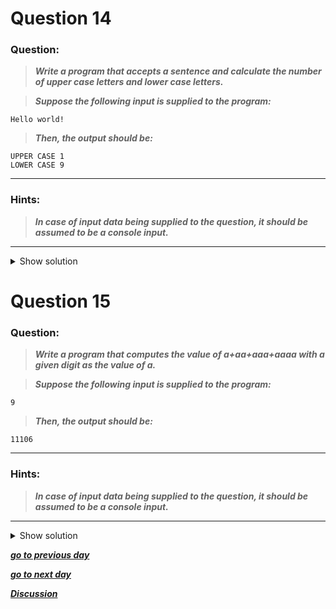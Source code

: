 # Question 14

### **Question:**

>***Write a program that accepts a sentence and calculate the number of upper case letters and lower case letters.***

>***Suppose the following input is supplied to the program:***
```
Hello world!
```
>***Then, the output should be:***
```
UPPER CASE 1
LOWER CASE 9
```
---------------------

### Hints:
>***In case of input data being supplied to the question, it should be assumed to be a console input.***

-------------------

<details>
<summary>Show solution</summary>

**Main author's Solution: Python 2**
```python
s = raw_input()
d = {"UPPER CASE":0, "LOWER CASE":0}
for c in s:
    if c.isupper():
        d["UPPER CASE"]+=1
    elif c.islower():
        d["LOWER CASE"]+=1
    else:
        pass
print "UPPER CASE", d["UPPER CASE"]
print "LOWER CASE", d["LOWER CASE"]
```
----------------
**My Solution: Python 3**
```python
word = input()
upper,lower = 0,0

for i in word:
    if 'a'<=i and i<='z' :
        lower+=1
    if 'A'<=i and i<='Z':
        upper+=1

print("UPPER CASE {0}\nLOWER CASE {1}".format(upper,lower))
```
**OR**
```python
word = input()
upper,lower = 0,0

for i in word:
        lower+=i.islower()
        upper+=i.isupper()

print("UPPER CASE {0}\nLOWER CASE {1}".format(upper,lower))
```
**OR**
```python
word = input()
upper = sum(1 for i in word if i.isupper())           # sum function cumulatively sum up 1's if the condition is True
lower = sum(1 for i in word if i.islower())

print("UPPER CASE {0}\nLOWER CASE {1}".format(upper,lower))
```
**OR**
```python
# solution by Amitewu

string = input("Enter the sentense")
upper = 0
lower = 0
for x in string:
    if x.isupper() == True:
        upper += 1
    if x.islower() == True:
        lower += 1

print("UPPER CASE: ", upper)
print("LOWER CASE: ", lower)
```
----------------------
</details>

# Question 15

### **Question:**

>***Write a program that computes the value of a+aa+aaa+aaaa with a given digit as the value of a.***

>***Suppose the following input is supplied to the program:***

```
9
```

>***Then, the output should be:***
```
11106
```
---------------------
### Hints:
>***In case of input data being supplied to the question, it should be assumed to be a console input.***

-------------------

<details>
<summary>Show solution</summary>

**Main author's Solution: Python 2**
```python
a = raw_input()
n1 = int( "%s" % a )
n2 = int( "%s%s" % (a,a) )
n3 = int( "%s%s%s" % (a,a,a) )
n4 = int( "%s%s%s%s" % (a,a,a,a) )
print n1+n2+n3+n4
```
----------------
**My Solution: Python 3**
```python
a = input()
total,tmp = 0,str()        # initialing an integer and empty string

for i in range(4):
    tmp+=a               # concatenating 'a' to 'tmp'
    total+=int(tmp)      # converting string type to integer type

print(total)
```
**OR**
```python
a = input()
total = int(a) + int(2*a) + int(3*a) + int(4*a)  # N*a=Na, for example  a="23", 2*a="2323",3*a="232323"
print(total)
```
</details>

[***go to previous day***](https://github.com/darkprinx/100-plus-Python-programming-exercises-extended/blob/master/Status/Day%203.md "Day 3")

[***go to next day***](https://github.com/darkprinx/100-plus-Python-programming-exercises-extended/blob/master/Status/Day%205.md "Day 5")

[***Discussion***](https://github.com/darkprinx/100-plus-Python-programming-exercises-extended/issues/3)
